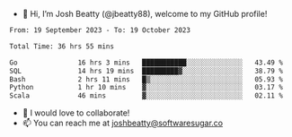 - 👋 Hi, I’m Josh Beatty (@jbeatty88), welcome to my GitHub profile!

<!--START_SECTION:waka-->

```txt
From: 19 September 2023 - To: 19 October 2023

Total Time: 36 hrs 55 mins

Go               16 hrs 3 mins   ███████████░░░░░░░░░░░░░░   43.49 %
SQL              14 hrs 19 mins  █████████▓░░░░░░░░░░░░░░░   38.79 %
Bash             2 hrs 11 mins   █▒░░░░░░░░░░░░░░░░░░░░░░░   05.93 %
Python           1 hr 10 mins    ▓░░░░░░░░░░░░░░░░░░░░░░░░   03.17 %
Scala            46 mins         ▓░░░░░░░░░░░░░░░░░░░░░░░░   02.11 %
```

<!--END_SECTION:waka-->

- 💞️ I would love to collaborate!
- 📫 You can reach me at joshbeatty@softwaresugar.co

<!---
jbeatty88/jbeatty88 is a ✨ special ✨ repository because its `README.md` (this file) appears on your GitHub profile.
You can click the Preview link to take a look at your changes.
--->
